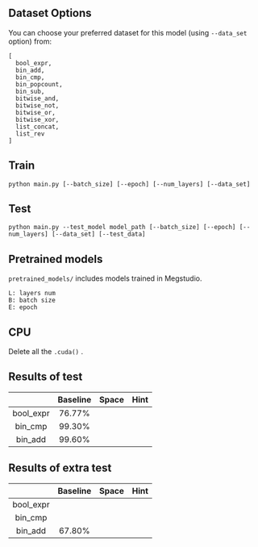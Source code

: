 ## Dataset Options

You can choose your preferred dataset for this model (using `--data_set` option) from:

```
[
  bool_expr,
  bin_add,
  bin_cmp,
  bin_popcount,
  bin_sub,
  bitwise_and,
  bitwise_not,
  bitwise_or,
  bitwise_xor,
  list_concat,
  list_rev
]
```

## Train

```
python main.py [--batch_size] [--epoch] [--num_layers] [--data_set] 
```

## Test

```
python main.py --test_model model_path [--batch_size] [--epoch] [--num_layers] [--data_set] [--test_data]
```
## Pretrained models

`pretrained_models/`  includes models trained in Megstudio.

```
L: layers num
B: batch size
E: epoch
```

## CPU
Delete all the  `.cuda()` .

## Results of test

|           | Baseline | Space | Hint |
| :-------: | :------: | :---: | :--: |
| bool_expr |  76.77%  |       |      |
|  bin_cmp  |  99.30%  |       |      |
|  bin_add  |  99.60%  |       |      |

## Results of extra test

|           | Baseline | Space | Hint |
| :-------: | :------: | :---: | :--: |
| bool_expr |  |       |      |
|  bin_cmp  | |       |      |
|  bin_add  |  67.80% |       |      |
